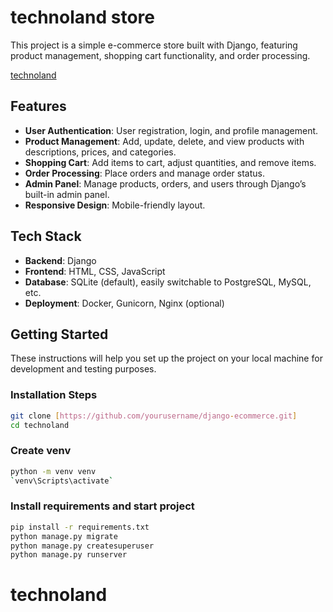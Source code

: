 # technoland store

This project is a simple e-commerce store built with Django, featuring product management, shopping cart functionality, and order processing.

<a href="https://technoland.liara.run " >technoland</a>
## Features

- **User Authentication**: User registration, login, and profile management.
- **Product Management**: Add, update, delete, and view products with descriptions, prices, and categories.
- **Shopping Cart**: Add items to cart, adjust quantities, and remove items.
- **Order Processing**: Place orders and manage order status.
- **Admin Panel**: Manage products, orders, and users through Django’s built-in admin panel.
- **Responsive Design**: Mobile-friendly layout.

## Tech Stack

- **Backend**: Django
- **Frontend**: HTML, CSS, JavaScript
- **Database**: SQLite (default), easily switchable to PostgreSQL, MySQL, etc.
- **Deployment**: Docker, Gunicorn, Nginx (optional)

## Getting Started

These instructions will help you set up the project on your local machine for development and testing purposes. 



### Installation Steps
```bash
git clone [https://github.com/yourusername/django-ecommerce.git]
cd technoland
```
### Create venv
```bash
python -m venv venv
`venv\Scripts\activate`
```
### Install requirements and start project
```bash
pip install -r requirements.txt
python manage.py migrate
python manage.py createsuperuser
python manage.py runserver
```
   
# technoland
